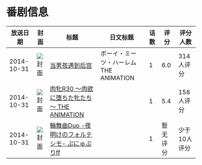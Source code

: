 # 番剧信息

|放送日期|封面|标题|日文标题|话数|评分|评分人数|
|---|---|---|---|---|---|---|
|2014-10-31|![封面](https://bangumi.tv/img/no_icon_subject.png)|[当男孩遇到后宫](https://bangumi.tv/subject/116891)|ボーイ・ミーツ・ハーレム THE ANIMATION|1|6.0|314人评分|
|2014-10-31|![封面](https://bangumi.tv/img/no_icon_subject.png)|[肉牝R30 ～肉欲に堕ちた牝たち～ THE ANIMATION](https://bangumi.tv/subject/116892)||1|5.4|158人评分|
|2014-10-31|![封面](https://bangumi.tv/img/no_icon_subject.png)|[輪舞曲Duo -夜明けのフォルテシモ- ぷにゅぷりff](https://bangumi.tv/subject/417424)||1|暂无评分|少于10人评分|
